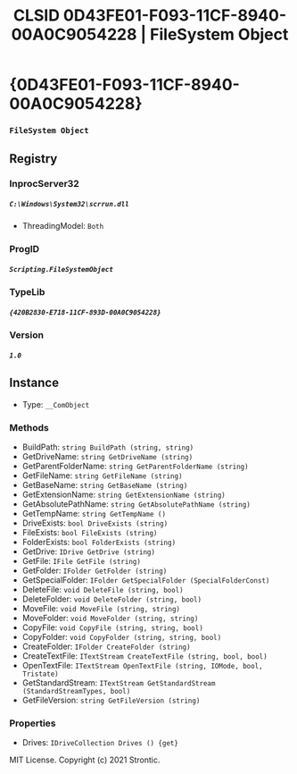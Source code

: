 ﻿---
title: "CLSID 0D43FE01-F093-11CF-8940-00A0C9054228 | FileSystem Object"
excerpt: What is COM-Object CLSID 0D43FE01-F093-11CF-8940-00A0C9054228?
---

# {0D43FE01-F093-11CF-8940-00A0C9054228}

### `FileSystem Object`

## Registry


### InprocServer32

##### `C:\Windows\System32\scrrun.dll`
* ThreadingModel: `Both`

### ProgID

##### `Scripting.FileSystemObject`

### TypeLib

##### `{420B2830-E718-11CF-893D-00A0C9054228}`

### Version

##### `1.0`

## Instance

* Type: `__ComObject`

### Methods

* BuildPath: `string BuildPath (string, string)`
* GetDriveName: `string GetDriveName (string)`
* GetParentFolderName: `string GetParentFolderName (string)`
* GetFileName: `string GetFileName (string)`
* GetBaseName: `string GetBaseName (string)`
* GetExtensionName: `string GetExtensionName (string)`
* GetAbsolutePathName: `string GetAbsolutePathName (string)`
* GetTempName: `string GetTempName ()`
* DriveExists: `bool DriveExists (string)`
* FileExists: `bool FileExists (string)`
* FolderExists: `bool FolderExists (string)`
* GetDrive: `IDrive GetDrive (string)`
* GetFile: `IFile GetFile (string)`
* GetFolder: `IFolder GetFolder (string)`
* GetSpecialFolder: `IFolder GetSpecialFolder (SpecialFolderConst)`
* DeleteFile: `void DeleteFile (string, bool)`
* DeleteFolder: `void DeleteFolder (string, bool)`
* MoveFile: `void MoveFile (string, string)`
* MoveFolder: `void MoveFolder (string, string)`
* CopyFile: `void CopyFile (string, string, bool)`
* CopyFolder: `void CopyFolder (string, string, bool)`
* CreateFolder: `IFolder CreateFolder (string)`
* CreateTextFile: `ITextStream CreateTextFile (string, bool, bool)`
* OpenTextFile: `ITextStream OpenTextFile (string, IOMode, bool, Tristate)`
* GetStandardStream: `ITextStream GetStandardStream (StandardStreamTypes, bool)`
* GetFileVersion: `string GetFileVersion (string)`

### Properties

* Drives: `IDriveCollection Drives () {get} `

MIT License. Copyright (c) 2021 Strontic.


